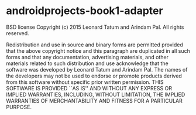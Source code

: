 # androidprojects-book1-adapter
BSD license
Copyright (c) 2015 Leonard Tatum and Arindam Pal. All rights reserved.

Redistribution and use in source and binary forms are permitted provided that the above 
copyright notice and this paragraph are duplicated in all such forms and that any documentation, 
advertising materials, and other materials related to such distribution and use acknowledge that 
the software was developed by Leonard Tatum and Arindam Pal. The names of the developers may not be 
used to endorse or promote products derived from this software without specific prior written permission. 
THIS SOFTWARE IS PROVIDED ``AS IS'' AND WITHOUT ANY EXPRESS OR IMPLIED WARRANTIES, INCLUDING, 
WITHOUT LIMITATION, THE IMPLIED WARRANTIES OF MERCHANTABILITY AND FITNESS FOR A PARTICULAR PURPOSE.
